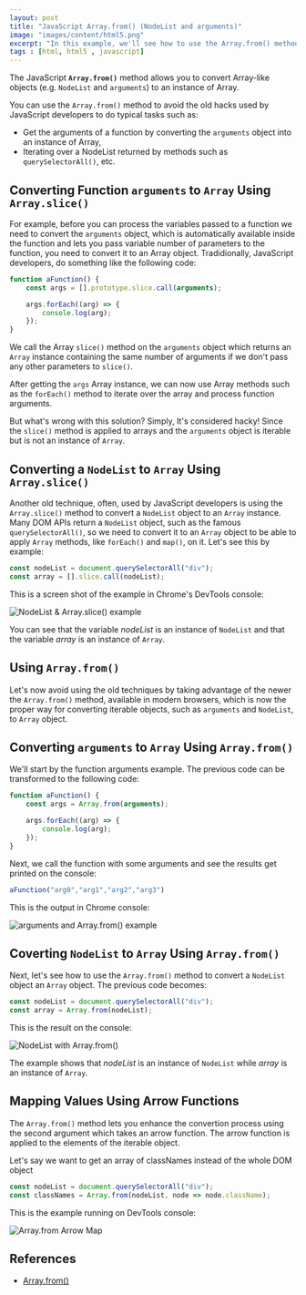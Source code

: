 ```yaml
---
layout: post
title: "JavaScript Array.from() (NodeList and arguments)"
image: "images/content/html5.png"
excerpt: "In this example, we'll see how to use the Array.from() method to convert array-like and iterable objects to JavaScript Arrays." 
tags : [html, html5 , javascript]
---
```


The JavaScript **`Array.from()`** method allows you to convert Array-like objects (e.g. `NodeList` and `arguments`) to an instance of Array. 

You can use the `Array.from()` method to avoid the old hacks used by JavaScript developers to do typical tasks such as:

- Get the arguments of a function by converting the `arguments` object into an instance of Array,
- Iterating over a NodeList returned by methods such as `querySelectorAll()`, etc.


## <a name="arguments_Array_slice" id="arguments_Array_slice">Converting Function `arguments` to `Array` Using `Array.slice()`</a>

For example, before you can process the variables passed to a function we need to convert the `arguments` object, which is automatically available inside the function and lets you pass variable number of parameters to the function, you need to convert it to an Array object. Tradidionally, JavaScript developers, do something like the following code:

```js
function aFunction() {
	const args = [].prototype.slice.call(arguments);

	args.forEach((arg) => {
		console.log(arg);
	});
}
```

We call the Array `slice()` method on the `arguments` object which returns an `Array` instance containing the same number of arguments if we don't pass any other parameters to `slice()`.

After getting the `args` Array instance, we can now use Array methods such as the `forEach()` method to iterate over the array and process function arguments.

But what's wrong with this solution? Simply, It's considered hacky! Since the `slice()` method is applied to arrays and the `arguments` object is iterable but is not an instance of `Array`.

## <a name="NodeList_Array_slice" id="NodeList_Array_slice">Converting a `NodeList` to `Array` Using `Array.slice()`</a>

Another old technique, often, used by JavaScript developers is using the `Array.slice()` method to convert a `NodeList` object to an `Array` instance. Many DOM APIs return a `NodeList` object, such as the famous `querySelectorAll()`, so we need to convert it to an `Array` object to be able to apply `Array` methods, like `forEach()` and `map()`, on it. Let's see this by example:

```js
const nodeList = document.querySelectorAll("div");
const array = [].slice.call(nodeList);
```

This is a screen shot of the example in Chrome's DevTools console:

![NodeList & Array.slice() example](https://i.imgur.com/073nw27.png)

You can see that the variable *nodeList* is an instance of `NodeList` and that the variable *array* is an instance of `Array`.

## <a name="JavaScript_Array_from">Using `Array.from()`</a>

Let's now avoid using the old techniques by taking advantage of the newer the `Array.from()` method, available in modern browsers, which is now the proper way for converting iterable objects, such as `arguments` and `NodeList`, to `Array` object.

## <a name="arguments_Array_from">Converting `arguments` to `Array` Using `Array.from()`</a>

We'll start by the function arguments example. The previous code can be transformed to the following code:

```js
function aFunction() {
	const args = Array.from(arguments);

	args.forEach((arg) => {
		console.log(arg);
	});
}
```

Next, we call the function with some arguments and see the results get printed on the console:

```js
aFunction("arg0","arg1","arg2","arg3")
```

This is the output in Chrome console:

![arguments and Array.from() example](https://i.imgur.com/fLNuH7W.png)


## <a name="NodeList_Array_from">Coverting `NodeList` to `Array` Using `Array.from()`</a>

Next, let's see how to use the `Array.from()` method to convert a `NodeList` object an `Array` object. The previous code becomes:

```js
const nodeList = document.querySelectorAll("div");
const array = Array.from(nodeList);
```

This is the result on the console:

![NodeList with Array.from()](https://i.imgur.com/H8dx5oh.png) 

The example shows that *nodeList* is an instance of `NodeList` while *array* is an instance of `Array`.

## <a name="Array-from-Arrow_Function">Mapping Values Using Arrow Functions</a>

The `Array.from()` method lets you enhance the convertion process using the second argument which takes an arrow function. The arrow function is applied to the elements of the iterable object.

Let's say we want to get an array of classNames instead of the whole DOM object 

```js
const nodeList = document.querySelectorAll("div");
const classNames = Array.from(nodeList, node => node.className);
```

This is the example running on DevTools console:

![Array.from Arrow Map](https://i.imgur.com/5m1wOLD.png)


## <a name="Array_from_References" id="Array_from_References">References</a>

- [Array.from()](https://developer.mozilla.org/en-US/docs/Web/JavaScript/Reference/Global_Objects/Array/from)


